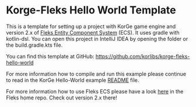 # Korge-Fleks Hello World Template

This is a template for setting up a project with KorGe game engine and version 2.x of
[Fleks Entity Component System](https://github.com/Quillraven/Fleks) (ECS).
It uses gradle with kotlin-dsl. You can open this project in IntelliJ IDEA by opening the folder or
the build.gradle.kts file.

You can find this template at GitHub: <https://github.com/korlibs/korge-fleks-hello-world>

For more information how to compile and run this example please
continue to read in the KorGe Hello-World example [README](https://github.com/korlibs/korge-hello-world/blob/main/README.md) file.

For more information how to use Fleks ECS please have a look [here](https://github.com/Quillraven/Fleks/wiki) in the Fleks home
repo. Check out version 2.x there!
